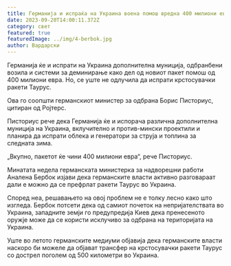 ```yaml
---
title: Германија и испраќа на Украина воена помош вредна 400 милиони евра
date: 2023-09-20T14:00:11.372Z
category: свет
featured: true
featuredImage: ../img/4-berbok.jpg
author: Вардарски
---
```

Германија ќе и испрати на Украина дополнителна муниција, одбранбени возила и системи за деминирање како дел од новиот пакет помош од 400 милиони евра. Но, се уште не одлучила да испрати крстосувачки ракети Таурус.

Ова го соопшти германскиот министер за одбрана Борис Писториус, цитиран од Ројтерс.

Писториус рече дека Германија ќе и испорача различна дополнителна муниција на Украина, вклучително и против-мински проектили и планира да испрати облека и генератори за струја и топлина за следната зима.

„Вкупно, пакетот ќе чини 400 милиони евра“, рече Писториус.

Минатата недела германската министерка за надворешни работи Аналена Бербок изјави дека германските власти активно разговараат дали е можно да се префрлат ракети Таурус во Украина.

Според неа, решавањето на овој проблем не е толку лесно како што изгледа. Бербок потсети дека од самиот почеток на непријателствата во Украина, западните земји го предупредија Киев дека пренесеното оружје може да се користи исклучиво за одбрана на територијата на Украина.

Уште во летото германските медиуми објавија дека германските власти наскоро би можеле да објават трансфер на крстосувачки ракети Таурус со дострел поголем од 500 километри во Украина.